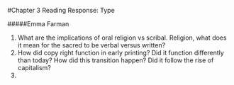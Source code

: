 #Chapter 3 Reading Response: Type

#####Emma Farman

1. What are the implications of oral religion vs scribal. Religion, what does it mean for the sacred to be verbal versus written?
2. How did copy right function in early printing? Did it function differently than today? How did this transition happen? Did it follow the rise of capitalism?
3. 